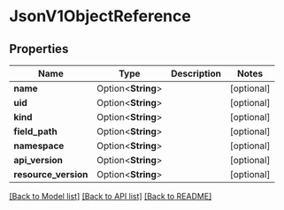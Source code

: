 # JsonV1ObjectReference

## Properties

Name | Type | Description | Notes
------------ | ------------- | ------------- | -------------
**name** | Option<**String**> |  | [optional]
**uid** | Option<**String**> |  | [optional]
**kind** | Option<**String**> |  | [optional]
**field_path** | Option<**String**> |  | [optional]
**namespace** | Option<**String**> |  | [optional]
**api_version** | Option<**String**> |  | [optional]
**resource_version** | Option<**String**> |  | [optional]

[[Back to Model list]](../README.md#documentation-for-models) [[Back to API list]](../README.md#documentation-for-api-endpoints) [[Back to README]](../README.md)


